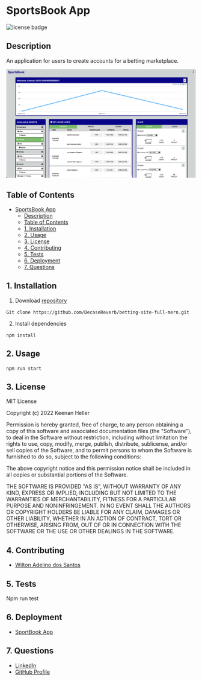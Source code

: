 # SportsBook App

![license badge](https://shields.io/badge/license-mit-blue)


## Description

  An application for users to create accounts for a betting marketplace.

  ![application screenshot](/images/betting_area_1_11_23.png)


## Table of Contents

- [SportsBook App](#sportsbook-app)
  - [Description](#description)
  - [Table of Contents](#table-of-contents)
  - [1. Installation](#1-installation)
  - [2. Usage](#2-usage)
  - [3. License](#3-license)
  - [4. Contributing](#4-contributing)
  - [5. Tests](#5-tests)
  - [6. Deployment](#6-deployment)
  - [7. Questions](#7-questions)


## 1. Installation

  1. Download [repository](https://github.com/DecaseReverb/betting-site-full-mern)

	Git clone https://github.com/DecaseReverb/betting-site-full-mern.git
  2. Install dependencies

	npm install


## 2. Usage

	npm run start


## 3. License

  MIT License

  Copyright (c) 2022 Keenan Heller

  Permission is hereby granted, free of charge, to any person obtaining a copy
  of this software and associated documentation files (the "Software"), to deal
  in the Software without restriction, including without limitation the rights
  to use, copy, modify, merge, publish, distribute, sublicense, and/or sell
  copies of the Software, and to permit persons to whom the Software is
  furnished to do so, subject to the following conditions:

  The above copyright notice and this permission notice shall be included in all
  copies or substantial portions of the Software.

  THE SOFTWARE IS PROVIDED "AS IS", WITHOUT WARRANTY OF ANY KIND, EXPRESS OR
  IMPLIED, INCLUDING BUT NOT LIMITED TO THE WARRANTIES OF MERCHANTABILITY,
  FITNESS FOR A PARTICULAR PURPOSE AND NONINFRINGEMENT. IN NO EVENT SHALL THE
  AUTHORS OR COPYRIGHT HOLDERS BE LIABLE FOR ANY CLAIM, DAMAGES OR OTHER
  LIABILITY, WHETHER IN AN ACTION OF CONTRACT, TORT OR OTHERWISE, ARISING FROM,
  OUT OF OR IN CONNECTION WITH THE SOFTWARE OR THE USE OR OTHER DEALINGS IN THE
  SOFTWARE.


## 4. Contributing

  + [Wilton Adelino dos Santos](https://github.com/DecadeReverb)


## 5. Tests

  Npm run test


## 6. Deployment

  + [SportBook App](https://sbook-kman.herokuapp.com/)


## 7. Questions

  + [LinkedIn](https://www.linkedin.com/in/wiltonasantos)
  + [GitHub Profile](https://github.com/DecaseReverb)
